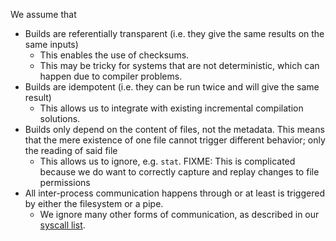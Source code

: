 We assume that
- Builds are referentially transparent (i.e. they give the same results on the same inputs)
  - This enables the use of checksums.
  - This may be tricky for systems that are not deterministic, which can happen due to compiler problems.
- Builds are idempotent (i.e. they can be run twice and will give the same result)
  - This allows us to integrate with existing incremental compilation solutions.
- Builds only depend on the content of files, not the metadata. This means that the mere existence of one file cannot trigger different behavior; only the reading of said file
  - This allows us to ignore, e.g. `stat`. FIXME: This is complicated because we do want to correctly capture and replay changes to file permissions
- All inter-process communication happens through or at least is triggered by either the filesystem or a pipe.
  - We ignore many other forms of communication, as described in our [syscall list](syscalls.txt).
